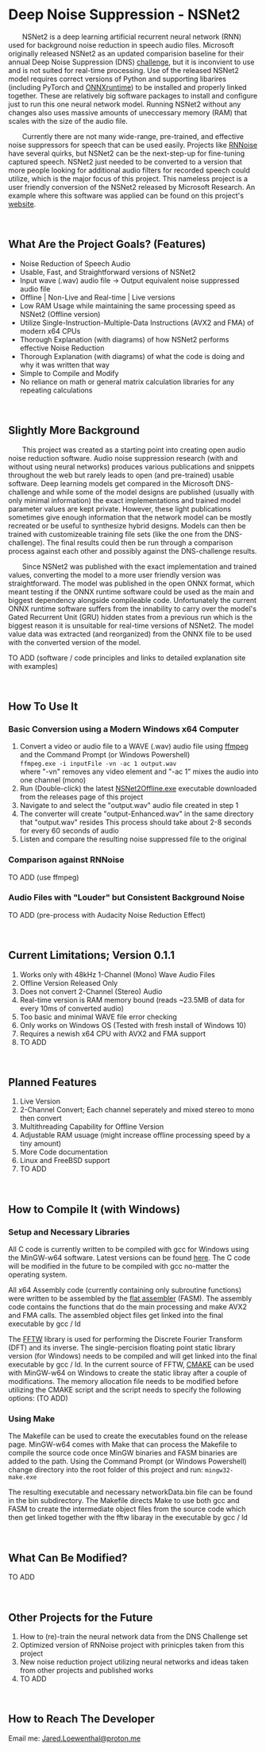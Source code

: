# Deep Noise Suppression - NSNet2
&emsp;&emsp;NSNet2 is a deep learning artificial recurrent neural network (RNN) used for background noise reduction in speech audio files. Microsoft originally released NSNet2 as an updated comparision baseline for their annual Deep Noise Suppression (DNS) [challenge](https://github.com/microsoft/DNS-Challenge/tree/master/NSNet2-baseline), but it is inconvient to use and is not suited for real-time processing. Use of the released NSNet2 model requires correct versions of Python and supporting libarires (including PyTorch and [ONNXruntime](https://github.com/microsoft/onnxruntime)) to be installed and properly linked together. These are relatively big software packages to install and configure just to run this one neural network model. Running NSNet2 without any changes also uses massive amounts of uneccessary memory (RAM) that scales with the size of the audio file.

&emsp;&emsp;Currently there are not many wide-range, pre-trained, and effective noise suppressors for speech that can be used easily. Projects like [RNNoise](https://github.com/xiph/rnnoise) have several quirks, but NSNet2 can be the next-step-up for fine-tuning captured speech. NSNet2 just needed to be converted to a version that more people looking for additional audio filters for recorded speech could utilize, which is the major focus of this project. This nameless project is a user friendly conversion of the NSNet2 released by Microsoft Research. An example where this software was applied can be found on this project's [website](https://mediaenhanced.github.io/DNS-NSNet2/).
  
&nbsp;

## What Are the Project Goals? (Features)
* Noise Reduction of Speech Audio
* Usable, Fast, and Straightforward versions of NSNet2
* Input wave (.wav) audio file -> Output equivalent noise suppressed audio file
* Offline | Non-Live and Real-time | Live versions
* Low RAM Usage while maintaining the same processing speed as NSNet2 (Offline version)
* Utilize Single-Instruction-Multiple-Data Instructions (AVX2 and FMA) of modern x64 CPUs
* Thorough Explanation (with diagrams) of how NSNet2 performs effective Noise Reduction
* Thorough Explanation (with diagrams) of what the code is doing and why it was written that way
* Simple to Compile and Modify
* No reliance on math or general matrix calculation libraries for any repeating calculations
  
&nbsp;

## Slightly More Background
&emsp;&emsp;This project was created as a starting point into creating open audio noise reduction software. Audio noise suppression research (with and without using neural networks) produces various publications and snippets throughout the web but rarely leads to open (and pre-trained) usable software. Deep learning models get compared in the Microsoft DNS-challenge and while some of the model designs are published (usually with only minimal information) the exact implementations and trained model parameter values are kept private. However, these light publications sometimes give enough information that the network model can be mostly recreated or be useful to synthesize hybrid designs. Models can then be trained with customizeable training file sets (like the one from the DNS-challenge). The final results could then be run through a comparison process against each other and possibly against the DNS-challenge results.

&emsp;&emsp;Since NSNet2 was published with the exact implementation and trained values, converting the model to a more user friendly version was straightforward. The model was published in the open ONNX format, which meant testing if the ONNX runtime software could be used as the main and biggest dependency alongside compileable code. Unfortunately the current ONNX runtime software suffers from the innability to carry over the model's Gated Recurrent Unit (GRU) hidden states from a previous run which is the biggest reason it is unsuitable for real-time versions of NSNet2. The model value data was extracted (and reorganized) from the ONNX file to be used with the converted version of the model.

TO ADD (software / code principles and links to detailed explanation site with examples)
  
&nbsp;

## How To Use It

### Basic Conversion using a Modern Windows x64 Computer
1. Convert a video or audio file to a WAVE (.wav) audio file using [ffmpeg](https://www.gyan.dev/ffmpeg/builds/ffmpeg-release-full-shared.7z) and the Command Prompt (or Windows Powershell)  
```ffmpeg.exe -i inputFile -vn -ac 1 output.wav```  
where "-vn" removes any video element and "-ac 1" mixes the audio into one channel (mono)
2. Run (Double-click) the latest [NSNet2Offline.exe](https://github.com/MediaEnhanced/DNS-NSNet2/releases/download/v0.1/NSNet2Offline.zip) executable downloaded from the releases page of this project
3. Navigate to and select the "output.wav" audio file created in step 1
4. The converter will create "output-Enhanced.wav" in the same directory that "output.wav" resides
This process should take about 2-8 seconds for every 60 seconds of audio
5. Listen and compare the resulting noise suppressed file to the original

### Comparison against RNNoise
TO ADD (use ffmpeg)

### Audio Files with "Louder" but Consistent Background Noise
TO ADD (pre-process with Audacity Noise Reduction Effect)
  
&nbsp;

## Current Limitations; Version 0.1.1
1. Works only with 48kHz 1-Channel (Mono) Wave Audio Files
2. Offline Version Released Only
3. Does not convert 2-Channel (Stereo) Audio
4. Real-time version is RAM memory bound (reads ~23.5MB of data for every 10ms of converted audio)
5. Too basic and minimal WAVE file error checking
6. Only works on Windows OS (Tested with fresh install of Windows 10)
7. Requires a newish x64 CPU with AVX2 and FMA support
8. TO ADD
  
&nbsp;

## Planned Features
1. Live Version
2. 2-Channel Convert; Each channel seperately and mixed stereo to mono then convert
3. Multithreading Capability for Offline Version
4. Adjustable RAM usuage (might increase offline processing speed by a tiny amount)
5. More Code documentation
6. Linux and FreeBSD support
7. TO ADD
  
&nbsp;

## How to Compile It (with Windows)

### Setup and Necessary Libraries
All C code is currently written to be compiled with gcc for Windows using the MinGW-w64 software. Latest versions can be found [here](https://winlibs.com/). The C code will be modified in the future to be compiled with gcc no-matter the operating system.

All x64 Assembly code (currently containing only subroutine functions) were written to be assembled by the [flat assembler](https://flatassembler.net/download.php) (FASM). The assembly code contains the functions that do the main processing and make AVX2 and FMA calls. The assembled object files get linked into the final executable by gcc / ld

The [FFTW](https://www.fftw.org/) library is used for performing the Discrete Fourier Transform (DFT) and its inverse. The single-percision floating point static library version (for Windows) needs to be compiled and will get linked into the final executable by gcc / ld. In the current source of FFTW, [CMAKE](https://cmake.org/) can be used with MinGW-w64 on Windows to create the static libray after a couple of modifications. The memory allocation file needs to be modified before utilizing the CMAKE script and the script needs to specify the following options: (TO ADD)

### Using Make
The Makefile can be used to create the executables found on the release page. MinGW-w64 comes with Make that can process the Makefile to compile the source code once MinGW binaries and FASM binaries are added to the path. Using the Command Prompt (or Windows Powershell) change directory into the root folder of this project and run: ```mingw32-make.exe```

The resulting executable and necessary networkData.bin file can be found in the bin subdirectory. The Makefile directs Make to use both gcc and FASM to create the intermediate object files from the source code which then get linked together with the fftw libaray in the executable by gcc / ld
  
&nbsp;

## What Can Be Modified?
TO ADD
  
&nbsp;

## Other Projects for the Future
1. How to (re)-train the neural network data from the DNS Challenge set
2. Optimized version of RNNoise project with prinicples taken from this project
3. New noise reduction project utilizing neural networks and ideas taken from other projects and published works
4. TO ADD
  
&nbsp;

## How to Reach The Developer
Email me: Jared.Loewenthal@proton.me
